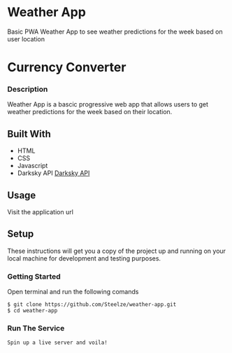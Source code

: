 # Weather App
Basic PWA Weather App to see weather predictions for the week based on user location
# Currency Converter

### Description
Weather App is a bascic progressive web app that allows users to get weather predictions for the week based on their location.

## Built With
* HTML 
* CSS 
* Javascript
* Darksky API [Darksky API](https://darksky.net)

## Usage
Visit the application url


## Setup
These instructions will get you a copy of the project up and running on your local machine for development and testing purposes.

### Getting Started
Open terminal and run the following comands
```
$ git clone https://github.com/Steelze/weather-app.git
$ cd weather-app
```

### Run The Service
```
Spin up a live server and voila!
```
